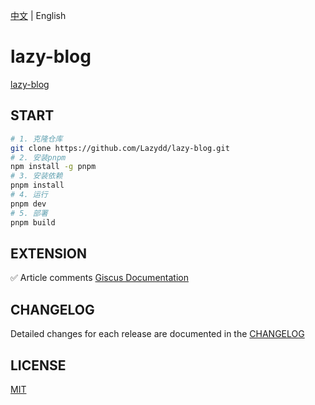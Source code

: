 [中文](./README.md) | English

# lazy-blog

[lazy-blog](https://lazydd.github.io/lazy-blog/)

## START

```bash
# 1. 克隆仓库
git clone https://github.com/Lazydd/lazy-blog.git
# 2. 安装pnpm
npm install -g pnpm
# 3. 安装依赖
pnpm install
# 4. 运行
pnpm dev
# 5. 部署
pnpm build
```

## EXTENSION

✅ Article comments [Giscus Documentation](https://giscus.app/zh-CN)

## CHANGELOG

Detailed changes for each release are documented in the [CHANGELOG](https://lazydd.github.io/lazy-blog/changeLog)

## LICENSE

[MIT](https://github.com/ElemeFE/element/blob/dev/LICENSE)
